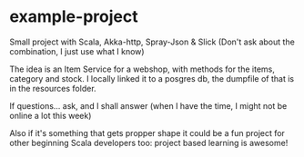 # example-project

Small project with Scala, Akka-http, Spray-Json & Slick (Don't ask about the combination, I just use what I know)

The idea is an Item Service for a webshop, with methods for the items, category and stock. 
I locally linked it to a posgres db, the dumpfile of that is in the resources folder. 

If questions... ask, and I shall answer (when I have the time, I might not be online a lot this week)

Also if it's something that gets propper shape it could be a fun project for other beginning Scala developers too: project based learning is awesome!

